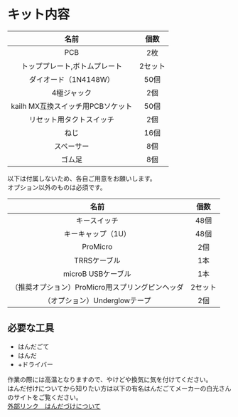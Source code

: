 # キット内容

|名前|個数|
|:--:|:--:|
| PCB | 2枚 |
| トッププレート,ボトムプレート | 2セット |
| ダイオード（1N4148W） | 50個 |
| 4極ジャック | 2個 |
| kailh MX互換スイッチ用PCBソケット | 50個 |
| リセット用タクトスイッチ | 2個 |
| ねじ | 16個 |
| スペーサー | 8個 |
| ゴム足 | 8個 |

以下は付属しないため、各自ご用意をお願いします。  
オプション以外のものは必須です。  

|名前|個数|
|:--:|:--:|
| キースイッチ | 48個 |
| キーキャップ（1U）| 48個 |
| ProMicro | 2個 |
| TRRSケーブル | 1本 |
| microB USBケーブル | 1本 |
| （推奨オプション）ProMicro用スプリングピンヘッダ | 2セット |
| （オプション）Underglowテープ | 2個 |

## 必要な工具

- はんだごて
- はんだ
- +ドライバー

作業の際には高温となりますので、やけどや換気に気を付けてください。  
はんだ付けについてから知りたい方は以下の有名はんだごてメーカーの白光さんのサイトをご覧ください。  
[外部リンク　はんだづけについて](http://handa-craft.hakko.com/)
